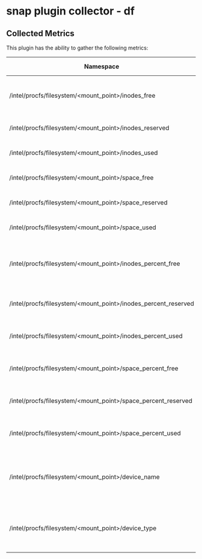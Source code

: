 # snap plugin collector - df

## Collected Metrics
This plugin has the ability to gather the following metrics:

Namespace | Data Type | Description
----------|-----------|-----------------------
/intel/procfs/filesystem/\<mount_point\>/inodes_free | uint64 | the number of free inodes on the file system
/intel/procfs/filesystem/\<mount_point\>/inodes_reserved | uint64 | the number of reserved inodes
/intel/procfs/filesystem/\<mount_point\>/inodes_used | uint64 | the number of used inodes
/intel/procfs/filesystem/\<mount_point\>/space_free | uint64 | the number of free bytes
/intel/procfs/filesystem/\<mount_point\>/space_reserved | uint64 | the number of reserved bytes
/intel/procfs/filesystem/\<mount_point\>/space_used | uint64 | the number of used bytes
/intel/procfs/filesystem/\<mount_point\>/inodes_percent_free | float64 | the percentage of free inodes on the file system
/intel/procfs/filesystem/\<mount_point\>/inodes_percent_reserved | float64 | the percentage of reserved inodes
/intel/procfs/filesystem/\<mount_point\>/inodes_percent_used | float64 | the percentage of used inodes
/intel/procfs/filesystem/\<mount_point\>/space_percent_free | float64 | the percentage of free bytes
/intel/procfs/filesystem/\<mount_point\>/space_percent_reserved | float64 | the percentage of reserved bytes
/intel/procfs/filesystem/\<mount_point\>/space_percent_used | float64 | the percentage of used bytes
/intel/procfs/filesystem/\<mount_point\>/device_name | string | device name as presented in filesystem (eg. /dev/sda1)
/intel/procfs/filesystem/\<mount_point\>/device_type | string | device type as presented in filesystem (eg. ext4)
